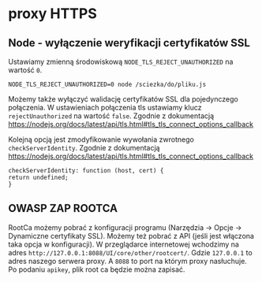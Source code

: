 # proxy HTTPS

## Node - wyłączenie weryfikacji certyfikatów SSL

Ustawiamy zmienną środowiskową `NODE_TLS_REJECT_UNAUTHORIZED` na wartość `0`.

```
NODE_TLS_REJECT_UNAUTHORIZED=0 node /sciezka/do/pliku.js
```

Możemy także wyłączyć walidację certyfikatów SSL dla pojedynczego połączenia.
W ustawieniach połączenia tls ustawiamy klucz `rejectUnauthorized` na wartość `false`.
Zgodnie z dokumentacją https://nodejs.org/docs/latest/api/tls.html#tls_tls_connect_options_callback

Kolejną opcją jest zmodyfikowanie wywołania zwrotnego `checkServerIdentity`.
Zgodnie z dokumentacją https://nodejs.org/docs/latest/api/tls.html#tls_tls_connect_options_callback
```
checkServerIdentity: function (host, cert) {
return undefined;
}
```


## OWASP ZAP ROOTCA

RootCa możemy pobrać z konfiguracji programu (Narzędzia -> Opcje -> Dynamiczne certyfikaty SSL).
Możemy też pobrać z API (jeśli jest włączona taka opcja w konfiguracji).
W przeglądarce internetowej wchodzimy na adres `http://127.0.0.1:8088/UI/core/other/rootcert/`.
Gdzie `127.0.0.1` to adres naszego serwera proxy. A `8088` to port na którym proxy nasłuchuje.
Po podaniu `apikey`, plik root ca będzie można zapisać.

